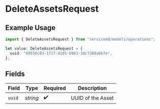 # DeleteAssetsRequest

## Example Usage

```typescript
import { DeleteAssetsRequest } from "servicem8/models/operations";

let value: DeleteAssetsRequest = {
  uuid: "69558c83-1717-42d5-b963-3dc7388abb7e",
};
```

## Fields

| Field              | Type               | Required           | Description        |
| ------------------ | ------------------ | ------------------ | ------------------ |
| `uuid`             | *string*           | :heavy_check_mark: | UUID of the Asset  |